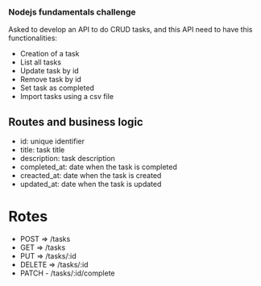 ### Nodejs fundamentals challenge

Asked to develop an API to do CRUD tasks, and this API need to have this functionalities:

- Creation of a task
- List all tasks
- Update task by id
- Remove task by id
- Set task as completed
- Import tasks using a csv file

## Routes and business logic

- id: unique identifier
- title: task title
- description: task description
- completed_at: date when the task is completed
- creacted_at: date when the task is created
- updated_at: date when the task is updated

# Rotes

- POST => /tasks
- GET => /tasks
- PUT => /tasks/:id
- DELETE => /tasks/:id
- PATCH - /tasks/:id/complete

